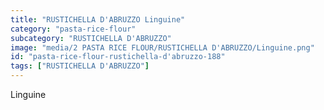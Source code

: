 ```yaml
---
title: "RUSTICHELLA D'ABRUZZO Linguine"
category: "pasta-rice-flour"
subcategory: "RUSTICHELLA D'ABRUZZO"
image: "media/2 PASTA RICE FLOUR/RUSTICHELLA D'ABRUZZO/Linguine.png"
id: "pasta-rice-flour-rustichella-d'abruzzo-188"
tags: ["RUSTICHELLA D'ABRUZZO"]
---
```


Linguine
